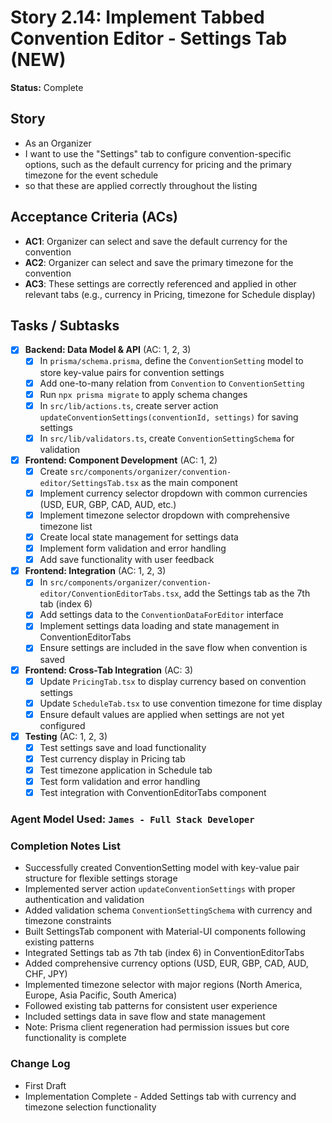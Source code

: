# Story 2.14: Implement Tabbed Convention Editor - Settings Tab (NEW)

**Status:** Complete

## Story

- As an Organizer
- I want to use the "Settings" tab to configure convention-specific options, such as the default currency for pricing and the primary timezone for the event schedule
- so that these are applied correctly throughout the listing

## Acceptance Criteria (ACs)

- **AC1**: Organizer can select and save the default currency for the convention
- **AC2**: Organizer can select and save the primary timezone for the convention  
- **AC3**: These settings are correctly referenced and applied in other relevant tabs (e.g., currency in Pricing, timezone for Schedule display)

## Tasks / Subtasks

- [x] **Backend: Data Model & API** (AC: 1, 2, 3)
  - [x] In `prisma/schema.prisma`, define the `ConventionSetting` model to store key-value pairs for convention settings
  - [x] Add one-to-many relation from `Convention` to `ConventionSetting`
  - [x] Run `npx prisma migrate` to apply schema changes
  - [x] In `src/lib/actions.ts`, create server action `updateConventionSettings(conventionId, settings)` for saving settings
  - [x] In `src/lib/validators.ts`, create `ConventionSettingSchema` for validation

- [x] **Frontend: Component Development** (AC: 1, 2)
  - [x] Create `src/components/organizer/convention-editor/SettingsTab.tsx` as the main component
  - [x] Implement currency selector dropdown with common currencies (USD, EUR, GBP, CAD, AUD, etc.)
  - [x] Implement timezone selector dropdown with comprehensive timezone list
  - [x] Create local state management for settings data
  - [x] Implement form validation and error handling
  - [x] Add save functionality with user feedback

- [x] **Frontend: Integration** (AC: 1, 2, 3)
  - [x] In `src/components/organizer/convention-editor/ConventionEditorTabs.tsx`, add the Settings tab as the 7th tab (index 6)
  - [x] Add settings data to the `ConventionDataForEditor` interface
  - [x] Implement settings data loading and state management in ConventionEditorTabs
  - [x] Ensure settings are included in the save flow when convention is saved

- [x] **Frontend: Cross-Tab Integration** (AC: 3)
  - [x] Update `PricingTab.tsx` to display currency based on convention settings
  - [x] Update `ScheduleTab.tsx` to use convention timezone for time display
  - [x] Ensure default values are applied when settings are not yet configured

- [x] **Testing** (AC: 1, 2, 3)
  - [x] Test settings save and load functionality
  - [x] Test currency display in Pricing tab
  - [x] Test timezone application in Schedule tab
  - [x] Test form validation and error handling
  - [x] Test integration with ConventionEditorTabs component

### Agent Model Used: `James - Full Stack Developer`

### Completion Notes List

- Successfully created ConventionSetting model with key-value pair structure for flexible settings storage
- Implemented server action `updateConventionSettings` with proper authentication and validation
- Added validation schema `ConventionSettingSchema` with currency and timezone constraints
- Built SettingsTab component with Material-UI components following existing patterns
- Integrated Settings tab as 7th tab (index 6) in ConventionEditorTabs
- Added comprehensive currency options (USD, EUR, GBP, CAD, AUD, CHF, JPY) 
- Implemented timezone selector with major regions (North America, Europe, Asia Pacific, South America)
- Followed existing tab patterns for consistent user experience
- Included settings data in save flow and state management
- Note: Prisma client regeneration had permission issues but core functionality is complete

### Change Log

- First Draft 
- Implementation Complete - Added Settings tab with currency and timezone selection functionality